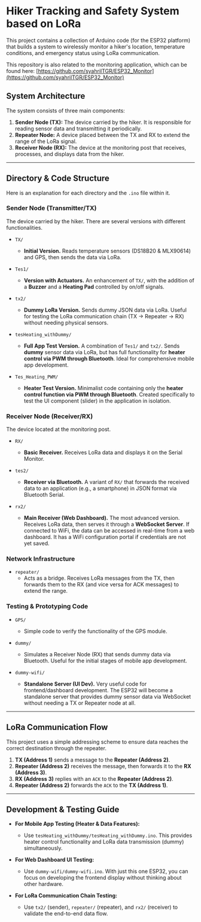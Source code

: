 # Hiker Tracking and Safety System based on LoRa

This project contains a collection of Arduino code (for the ESP32 platform) that builds a system to wirelessly monitor a hiker's location, temperature conditions, and emergency status using LoRa communication.

This repository is also related to the monitoring application, which can be found here: [https://github.com/syahrilTGR/ESP32_Monitor](https://github.com/syahrilTGR/ESP32_Monitor)

## System Architecture

The system consists of three main components:

1.  **Sender Node (TX):** The device carried by the hiker. It is responsible for reading sensor data and transmitting it periodically.
2.  **Repeater Node:** A device placed between the TX and RX to extend the range of the LoRa signal.
3.  **Receiver Node (RX):** The device at the monitoring post that receives, processes, and displays data from the hiker.

---

## Directory & Code Structure

Here is an explanation for each directory and the `.ino` file within it.

### Sender Node (Transmitter/TX)

The device carried by the hiker. There are several versions with different functionalities.

-   `TX/`
    *   **Initial Version.** Reads temperature sensors (DS18B20 & MLX90614) and GPS, then sends the data via LoRa.

-   `Tes1/`
    *   **Version with Actuators.** An enhancement of `TX/`, with the addition of a **Buzzer** and a **Heating Pad** controlled by on/off signals.

-   `tx2/`
    *   **Dummy LoRa Version.** Sends dummy JSON data via LoRa. Useful for testing the LoRa communication chain (TX -> Repeater -> RX) without needing physical sensors.

-   `tesHeating_withDummy/`
    *   **Full App Test Version.** A combination of `Tes1/` and `tx2/`. Sends **dummy** sensor data via LoRa, but has full functionality for **heater control via PWM through Bluetooth**. Ideal for comprehensive mobile app development.

-   `Tes_Heating_PWM/`
    *   **Heater Test Version.** Minimalist code containing only the **heater control function via PWM through Bluetooth**. Created specifically to test the UI component (slider) in the application in isolation.

### Receiver Node (Receiver/RX)

The device located at the monitoring post.

-   `RX/`
    *   **Basic Receiver.** Receives LoRa data and displays it on the Serial Monitor.

-   `tes2/`
    *   **Receiver via Bluetooth.** A variant of `RX/` that forwards the received data to an application (e.g., a smartphone) in JSON format via Bluetooth Serial.

-   `rx2/`
    *   **Main Receiver (Web Dashboard).** The most advanced version. Receives LoRa data, then serves it through a **WebSocket Server**. If connected to WiFi, the data can be accessed in real-time from a web dashboard. It has a WiFi configuration portal if credentials are not yet saved.

### Network Infrastructure

-   `repeater/`
    *   Acts as a bridge. Receives LoRa messages from the TX, then forwards them to the RX (and vice versa for ACK messages) to extend the range.

### Testing & Prototyping Code

-   `GPS/`
    *   Simple code to verify the functionality of the GPS module.

-   `dummy/`
    *   Simulates a Receiver Node (RX) that sends dummy data via Bluetooth. Useful for the initial stages of mobile app development.

-   `dummy-wifi/`
    *   **Standalone Server (UI Dev).** Very useful code for frontend/dashboard development. The ESP32 will become a standalone server that provides dummy sensor data via WebSocket without needing a TX or Repeater node at all.

---

## LoRa Communication Flow

This project uses a simple addressing scheme to ensure data reaches the correct destination through the repeater.

1.  **TX (Address 1)** sends a message to the **Repeater (Address 2)**.
2.  **Repeater (Address 2)** receives the message, then forwards it to the **RX (Address 3)**.
3.  **RX (Address 3)** replies with an `ACK` to the **Repeater (Address 2)**.
4.  **Repeater (Address 2)** forwards the `ACK` to the **TX (Address 1)**.

---

## Development & Testing Guide

-   **For Mobile App Testing (Heater & Data Features):**
    *   Use `tesHeating_withDummy/tesHeating_withDummy.ino`. This provides heater control functionality and LoRa data transmission (dummy) simultaneously.

-   **For Web Dashboard UI Testing:**
    *   Use `dummy-wifi/dummy-wifi.ino`. With just this one ESP32, you can focus on developing the frontend display without thinking about other hardware.

-   **For LoRa Communication Chain Testing:**
    *   Use `tx2/` (sender), `repeater/` (repeater), and `rx2/` (receiver) to validate the end-to-end data flow.